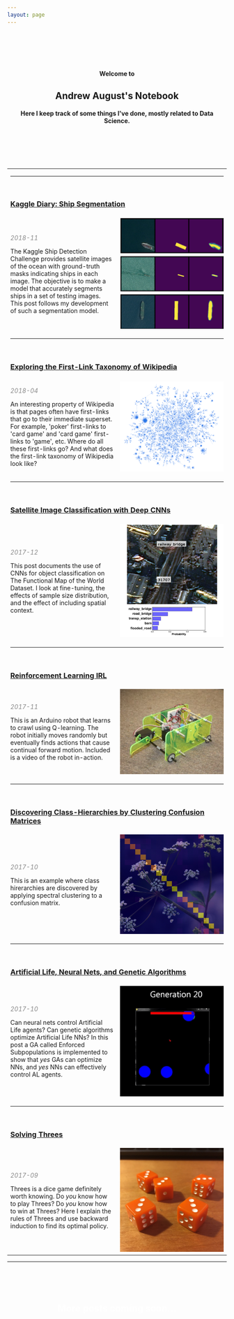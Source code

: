 ```yaml
---
layout: page
---
```


<!-- <div style="background-image: url(yellow.jpg); background-position: center; background-repeat: no-repeat; background-size: cover;"> -->
<div style="background-image: url(Lined-Paper-Template-20.jpg); background-position: center; background-repeat: no-repeat;
background-size: cover;">
<br />
<br />
<br />
<br />
<center><h4><b>Welcome to</b></h4></center>
<center><h2><b>Andrew August's Notebook</b></h2></center>
<center><h4><b>Here I keep track of some things I've done, mostly related to Data Science.</b></h4></center>
<br />
<br />
<br />
<br />
</div>
<table>
<tr class="notebook-table">
  <td colspan="2" class="full">
    <hr><br />
    <h3><a href="/airbus/"><b>Kaggle Diary: Ship Segmentation</b></a></h3>
  </td>
 </tr>
 <tr class="notebook-table">
   <td width="50%" class="full">
       <p style="opacity:0.5"><em>2018-11</em></p>
       <p>The Kaggle Ship Detection Challenge provides satellite images of the ocean with ground-truth masks indicating ships in each image.  The objective is to make a model that accurately segments ships in a set of testing images.  This post follows my development of such a segmentation model.</p>
   </td>
   <td width="50%" class="full">
       <a href="/airbus/"><img src="airbus/index_im.png"></a>
       <br />
   </td>
 </tr>
<tr class="notebook-table">
  <td colspan="2" class="full">
    <hr><br />
    <h3><a href="/wikilinks/"><b>Exploring the First-Link Taxonomy of Wikipedia</b></a></h3>
  </td>
</tr>
<tr class="notebook-table">
  <td width="50%" class="full">
    <p style="opacity:0.5"><em>2018-04</em></p>
    <p>An interesting property of Wikipedia is that pages often have first-links that go to their immediate superset.  For example, 'poker' first-links to 'card game' and 'card game' first-links to 'game', etc.  Where do all these first-links go?  And what does the first-link taxonomy of Wikipedia look like?</p>
  </td>
  <td width="50%" class="full">
       <a href="/wikilinks/"><img src="wikilinks/net70k.png"></a>
       <br />
   </td>
</tr>
<tr class="notebook-table">
  <td colspan="2" class="full">
    <hr><br />
    <h3><a href="/fmow/"><b>Satellite Image Classification with Deep CNNs</b></a></h3>
  </td>
 </tr>
 <tr class="notebook-table">
   <td width="50%" class="full">
       <p style="opacity:0.5"><em>2017-12</em></p>
       <p>This post documents the use of CNNs for object classification on The Functional Map of the World Dataset.  I look at fine-tuning, the effects of sample size distribution, and the effect of including spatial context.</p>
   </td>
   <td width="50%" class="full">
       <a href="/fmow/"><img src="fmow/notebook-im-probability.png"></a>
       <br />
   </td>
 </tr>
<tr class="notebook-table">
  <td colspan="2" class="full">
    <hr><br />
    <h3><a href="/rl/"><b>Reinforcement Learning IRL</b></a></h3>
  </td>
 </tr>
 <tr class="notebook-table">
   <td width="50%" class="full">
       <p style="opacity:0.5"><em>2017-11</em></p>
       <p>
         This is an Arduino robot that learns to crawl using Q-learning.  The robot initially moves randomly but eventually finds actions that cause continual forward motion. Included is a video of the robot in-action.
       </p>
   </td>
   <td width="50%" class="full">
       <a href="/rl/"><img src="rl/notebook_im.png"></a>
       <br />
   </td>
 </tr>

<tr class="notebook-table">
  <td colspan="2" class="full">
    <hr><br />
    <h3><a href="/cm-clustering/"><b>Discovering Class-Hierarchies by Clustering Confusion Matrices</b></a></h3>
  </td>
 </tr>
 <tr class="notebook-table">
   <td width="50%" class="full">
   <p style="opacity:0.5"><em>2017-10</em></p>
      <p>
         This is an example where class hirerarchies are discovered by applying spectral clustering to a confusion matrix.
       </p>
   </td>
   <td width="50%" class="full">
       <a href="/cm-clustering/"><img src="cm-clustering/notebook_im.png"></a>
       <br />
   </td>
 </tr>

<tr class="notebook-table">
  <td colspan="2" class="full">
    <hr><br />
    <h3><a href="/neuroev/"><b>Artificial Life, Neural Nets, and Genetic Algorithms</b></a></h3>
  </td>
 </tr>
 <tr class="notebook-table">
   <td width="50%" class="full">
   <p style="opacity:0.5"><em>2017-10</em></p>
       <p>
         Can neural nets control Artificial Life agents?  Can genetic algorithms optimize Artificial Life NNs?  In this post a GA called Enforced Subpopulations is implemented to show that <em>yes</em> GAs can optimize NNs, and <em>yes</em> NNs can effectively control AL agents.
       </p>
   </td>
   <td width="50%" class="full">
       <a href="/neuroev/"><img src="neuroev/giphy.gif"></a>
       <br />
   </td>
 </tr>
  <tr class="notebook-table">
    <td colspan="2" class="full">
      <hr><br />
      <h3><a href="/bellman/"><b>Solving Threes</b></a></h3>
    </td>
   </tr>
   <tr class="notebook-table">
     <td width="50%" class="full">
     <p style="opacity:0.5"><em>2017-09</em></p>
         <p>
           Threes is a dice game definitely worth knowing.  Do <em>you</em> know how to play Threes?  Do <em>you</em> know how to win at Threes?  Here I explain the rules of Threes and use backward induction to find its optimal policy.
         </p>
     </td>
     <td width="50%" class="full">
         <a href="/bellman/"><img src="bellman/dice2.JPG"></a>
         <br />
     </td>
   </tr>
</table>

<hr>
<div style="background-image: url(Um-dia-na-Terra.gif); background-position: center; background-repeat: no-repeat;
background-size: cover;">
<br />
<br />
<br />
<center><font color="white"><h2>More posts coming soon...</h2></font></center>
<br />
<br />
<br />
</div>
